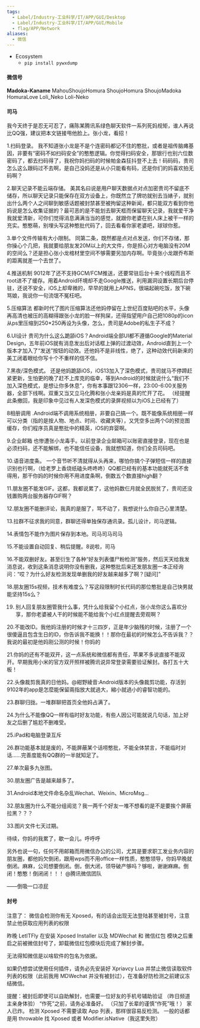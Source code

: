 ```yaml
---
tags:
  - Label/Industry-工业科学/IT/APP/GUI/Desktop
  - Label/Industry-工业科学/IT/APP/GUI/Mobile
  - flag/APP/Network
aliases:
  - 微信
---
```


- Ecosystem
    - `pip install pywxdump`

#### 微信号

**Madoka-Kaname**
MahouShoujoHomura
ShoujoHomura
ShoujoMadoka
HomuraLove
Loli_Neko
Loli-Neko


#### 司马

我今天终于是忍无可忍了，痛陈某腾讯系绿色聊天软件一系列死妈规矩，谁人再说比QQ强，建议把本文链接甩他脸上。张小龙，看招！

1.扫码登录。
我不知道张小龙是不是个连密码都记不住的憨批，或者是祖传脑瘫基因，非要有“密码不如扫码安全”的憨憨逻辑。你觉得扫码安全，那银行也别六位数密码了，都去扫码得了，我祝你妈扫码的时候帕金森狂抖登不上去！码码码，贵司怎么这么跟码过不去啊，是自己没妈还是从小只能看有码，还是你们的妈喜欢拍无码啊？

2.聊天记录不能云端存储。
美其名曰说是用户聊天数据点对点加密贵司不留底不储存，所以聊天记录只能保存在双方设备上，你既然立了牌坊就别去当婊子，就别出什么两个人之间聊到敏感话题被封禁甚至被拘留这种新闻，都只能双方看到你他妈说是怎么收集证据的？最可恶的是不能划去聊天框而保留聊天记录，我就爱干净我就爱清新，可你们觉得消息满满当当的感觉，就跟你老婆在别人床上被干一样的充实。憨憨萌，别埋头写这种憨批代码了，回去看看你家老婆吧，球球你惹。

3.单个文件传输有大小限制。
同第二条，既然都是点对点发送，你们不存储，那你操心个几把，我就要给朋友发20M以上的大文件，你是担心对方电脑没有20M的空间么？还是担心张小龙棺材里空间不够需要另加内存啊。毕竟张小龙跟乔布斯的距离就差一个去世了。

4.推送机制
9012年了还不支持GCM/FCM推送，还要常驻后台十来个线程而且不root进不了缓存。用着Android环境却不走Google推送，利用漏洞设置长期后台停驻，还说不安全，iOS上却卑微的，早早的就用上APNS，很端起碗吃饭，放下碗骂娘，我说你一句流氓不冤枉吧。

5.压缩算法
都新时代了图片压缩算法还他妈停留在上世纪百度贴吧的水平，头像再高清也被压的高糊得跟张小龙的脸一样狗屎，还得指望用户自己把1080p的icon从ps里压缩到250*250再设为头像，怎么，贵司是Adobe的私生子不成？

6.UI设计
贵司为什么这么跪舔iOS？Android端全部UI都不遵循Google的Material Design，五年前iOS就有消息发出后对话框上弹的过渡动效，Android直到上一个版本才加入了“发送”按钮的动效。还他妈不是非线性，绝了，这种动效代码新来的美工闭着眼给你写十个不重样的信不信。

7.黑夜/深色模式。
还是他妈跪舔iOS，iOS13加入了深色模式，贵司就马不停蹄赶紧更新，生怕更的晚了赶不上库克的临幸，等到Android的时候就说什么“我们不加入深色模式，是想让你多休息”，你有本事跟12306一样，23:00-6:00关服务器，全部下线啊。双重又当又立马化腾和张小龙亲妈是真的忙开了花。
（经提醒此条撤回，我是印象中见过有人发深色模式的录屏视频以为iOS上已经有了）

8相册调用
.Android端不调用系统相册，非要自己搞一个。既不能像系统相册一样可以分类（指的是按人物、地点、时间、收藏夹等），又凭空多出两个G的预览图缓存，你们程序员真是憨批中的精英，iOS的弃婴啊。

9.企业邮箱
也惨遭张小龙毒手。以前登录企业邮箱可以账密直接登录，现在也是必须扫码，还不能解绑，也不能信任设备，我就想知道，你们全员司码吧。

10.语音进度条。
一个音节听不清就得从头再来，哪怕你搞个子弹短信一样的直接识别也行啊，（给老罗上香烧纸磕头咚咚咚）QQ都已经有的基本功能就死活不舍得用，那干你妈的时候你用不用进度条啊，倒数五个数直接high翻？

11.朋友圈不能发GIF。这都，我都说累了，这他妈数仨月就全民脱贫了，贵司还没钱置购两台服务器存GIF啊？

12.朋友圈不能删评论，我真的是服了，骂不动了，我想说什么你自己心里清楚。

13.拉群不征求我的同意，群聊还得单独保存通讯录。孤儿设计，司马逻辑。

14.表情包不能作为图片保存到本地。司马司马司马

15.不能设置自动回复、稍后提醒。8说啦，司马

16.不能双删好友。甚至衍生了各种“好友列表僵尸粉检测”服务，然后天天给我发消息说，收到这条消息说明你没有删我，这种憨批后来还发朋友圈一本正经询问：“哎？为什么好友检测发现单删我的好友越来越多了啊？[疑问]”

18.朋友圈15s视频，技术有难度么？写这段限制时长代码的那位憨批是自己快男就能坚持15s么？

19. 别人回复朋友圈管我什么事，凭什么给我留个小红点，张小龙你这么喜欢分享，那你老婆被人干的时候能不能给我个小红点提醒去旁观啊？

20.不能改ID。我他妈注册的时候才十三四岁，正是年少脑残的时候，注册了一个很傻逼且包含生日的ID，你告诉我不能换！！那你在最初的时候怎么不告诉我？？我说的最初是他妈刚公测的时候！你妈的

21.你妈的还有不能双开，这一点系统和微信都有责任，苹果不多说直接不能双开。早期我用小米的官方双开照样被腾讯说异常登录需要验证解封。各打五十大板！

22.头像裁剪我真的日他妈。@紺野綾音:Android版本的头像裁剪功能，存活到9102年的app是怎麼能保留兩指放大就過大，縮小就過小的睿智功能的。

23.群聊归拢。一堆群聊把首页全他妈占满了。

24.为什么不能像QQ一样有临时好友功能，有些人因公可能就说几句话，加上好友之后删了尴尬不删难受。

25.iPad和电脑登录互斥

26.群功能基本就是废的，不能屏蔽某个话唠憨批，不能全体禁言，不能临时对话……完善度能有QQ群的一半就知足了。

27.单次最多九张图。

30.朋友圈广告是越来越多了。

31.Android本地文件命名杂乱Wechat、Weixin、MicroMsg...

32.朋友圈为什么不能分组阅览？我一两千个好友一堆不想看的是不是要挨个屏蔽拉黑？？？

33.图片文件七天过期。

待续，你妈的我累了，歇一会儿。呼呼呼

另外也说一句，任何不用邮箱而用微信办公的公司，尤其是要求职工发业务内容的朋友圈，都他妈欠倒闭，跟用wps而不用office一样性质，憨憨领导，你妈早晚就倒闭。麻麻，公司想要倒闭。倒，倒大闭，领导破产够吗？够啦，谢谢麻麻。倒闭！憨憨！倒闭闭！！！ @腾讯微信团队

——倒吸一口凉屁


#### 封号

注意了：
微信会检测你有无 Xposed，有的话会出现无法登陆甚至被封号，注意禁止他获取应用列表的权限

昨晚 LetITFly 在安装 Xposed Installer 以及 MDWechat 和 微信红包 模块之后重启之前被微信封号了，卸载微信红包模块后完成了解封步骤。

无法得知微信是以啥软件的包名为依据。

如果仍想尝试使用任何插件，请务必先安装好 Xpriavcy Lua 并禁止微信读取软件列表的权限（此前我用 MDWechat 并没有被封过），在准备好防检测之前建议冻结微信。

提醒：被封后即使可以自助解封，也需要一位好友的手机号辅助验证
（昨日频道主亲身体验）
“作死”之前，请务必准备好。
（只加了长辈的谨慎“作死”哦！）
家人已炸。
检测 Xposed 不需要读取 App 列表，那样很容易反检测。
一般的话都是用 throwable 找 Xposed 或者 Modifier.isNative（我这里失败）